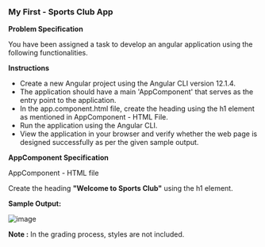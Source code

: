 ### My First - Sports Club App


**Problem Specification**

You have been assigned a task to develop an angular application using the following functionalities.


**Instructions**

- Create a new Angular project using the Angular CLI version 12.1.4.
- The application should have a main 'AppComponent' that serves as the entry point to the application.
- In the app.component.html file, create the heading using the h1 element as mentioned in AppComponent - HTML File.
- Run the application using the Angular CLI.
- View the application in your browser and verify whether the web page is designed successfully as per the given sample output.

**AppComponent Specification**

AppComponent - HTML file

Create the heading **"Welcome to Sports Club"** using the h1 element.

**Sample Output:**

![image](https://github.com/abhisheks008/Cognizant-Java-FSE-Hands-ons-2023/assets/68724349/020986b8-6388-4521-8d2c-c4d1acb7f369)



**Note :** 
In the grading process, styles are not included.
